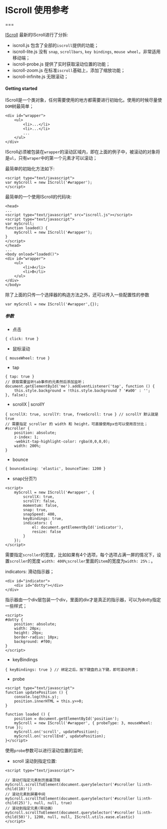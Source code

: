# IScroll 使用参考
===

[IScroll](https://github.com/cubiq/iscroll)
最新的IScroll进行了分拆:
- iscroll.js 包含了全部的`iscroll`提供的功能；
- iscroll-lite.js 没有 `snap`, `scrollbars`, `key bindings`, `mouse wheel`，非常适用移动端；
- iscroll-probe.js 提供了实时获取滚动位置的功能；
- iscroll-zoom.js 在标准`iscroll`基础上，添加了缩放功能；
- iscroll-infinite.js 无限滚动；

#### Getting started
IScroll是一个类对象，任何需要使用的地方都需要进行初始化。使用的时候尽量使`DOM`树最简单；
```
<div id="wrapper">
    <ul>
        <li>...</li>
        <li>...</li>
        ...
    </ul>
</div>
```
IScroll必须被包装在`wrapper`的滚动区域内，即在上面的例子中，被滚动的对象将是`ul`，只有`wraper`中的第一个元素才可以滚动；

最简单的初始化方法如下:
```
<script type="text/javascript">
var myScroll = new IScroll('#wrapper');
</script>
```

最简单的一个使用IScroll的代码块:
```
<head>
...
<script type="text/javascript" src="iscroll.js"></script>
<script type="text/javascript">
var myScroll;
function loaded() {
    myScroll = new IScroll('#wrapper');
}
</script>
</head>
...
<body onload="loaded()">
<div id="wrapper">
    <ul>
        <li>A</li>
        <li>B</li>
    </ul>
</div>
</body>
```

除了上面的只传一个选择器的构造方法之外，还可以传入一些配置性的参数
```
var myScroll = new IScroll('#wrapper',{});
```

##### 参数
- 点击

```
{ click: true }
```

- 鼠标滚动

```
{ mouseWheel: true }
```

- tap

```
{ tap: true }
// 获取需要监听tab事件的元素然后添加监听；
document.getElementById('me').addEventListener('tap', function () {
	this.style.background = !this.style.background ? '#a00' : '';
}, false);
```

- scrollX | scrollY

```
{ scrollX: true, scrollY: true, freeScroll: true } // scrollY 默认就是true
// 需要指定 scroller 的 width 和 height，可直接使用px也可以使用百分比；
#scroller {
	position: absolute;
	z-index: 1;
	-webkit-tap-highlight-color: rgba(0,0,0,0);
	width: 200%;
}
```

- bounce

```
{ bounceEasing: 'elastic', bounceTime: 1200 }
```

- snap(分页?)

```
<script>
	myScroll = new IScroll('#wrapper', {
		scrollX: true,
		scrollY: false,
		momentum: false,
		snap: true,
		snapSpeed: 400,
		keyBindings: true,
		indicators: {
			el: document.getElementById('indicator'),
			resize: false
		}
	});
</script>
```
需要指定`scroller`的宽度，比如如果有4个选项，每个选项占满一屏的情况下，设置`scroller`的宽度 `width: 400%`;`scroller`里面的`item`的宽度为`width: 25%；`。

indicators: 滑动指示器；
```
<div id="indicator">
	<div id="dotty"></div>
</div>
```
指示器由一个div层包装一个div，里面的div才是真正的指示器，可以为dotty指定一些样式；
```
<script>
#dotty {
	position: absolute;
	width: 20px;
	height: 20px;
	border-radius: 10px;
	background: #f00;
}
</script>
```

- keyBindings

```
{ keyBindings: true } // 绑定之后，按下键盘的上下键，即可滚动列表；
```

- probe

```
<script type="text/javascript">
function updatePosition () {
	console.log(this.y);
	position.innerHTML = this.y>>0;
}

function loaded () {
	position = document.getElementById('position');
	myScroll = new IScroll('#wrapper', { probeType: 3, mouseWheel: true });
	myScroll.on('scroll', updatePosition);
	myScroll.on('scrollEnd', updatePosition);
}</script>
```
使用`probe`参数可以进行滚动位置的监听;

- scroll
滚动到指定位置:

```
<script type="text/javascript">

// 滚动打指定元素到页面最顶端
myScroll.scrollToElement(document.querySelector('#scroller li:nth-child(10)'))
// 滚动元素到屏幕中间
myScroll.scrollToElement(document.querySelector('#scroller li:nth-child(25)'), null, null, true)
// 滚动到指定元素(带动画）
myScroll.scrollToElement(document.querySelector('#scroller li:nth-child(50)'), 1200, null, null, IScroll.utils.ease.elastic)
</script>
```


